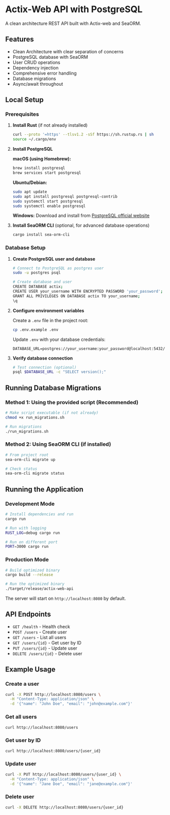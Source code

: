 # Actix-Web API with PostgreSQL

A clean architecture REST API built with Actix-web and SeaORM.

## Features

- Clean Architecture with clear separation of concerns
- PostgreSQL database with SeaORM
- User CRUD operations
- Dependency injection
- Comprehensive error handling
- Database migrations
- Async/await throughout

## Local Setup

### Prerequisites

1. **Install Rust** (if not already installed)
   ```bash
   curl --proto '=https' --tlsv1.2 -sSf https://sh.rustup.rs | sh
   source ~/.cargo/env
   ```

2. **Install PostgreSQL**
   
   **macOS (using Homebrew):**
   ```bash
   brew install postgresql
   brew services start postgresql
   ```
   
   **Ubuntu/Debian:**
   ```bash
   sudo apt update
   sudo apt install postgresql postgresql-contrib
   sudo systemctl start postgresql
   sudo systemctl enable postgresql
   ```
   
   **Windows:**
   Download and install from [PostgreSQL official website](https://www.postgresql.org/download/windows/)

3. **Install SeaORM CLI** (optional, for advanced database operations)
   ```bash
   cargo install sea-orm-cli
   ```

### Database Setup

1. **Create PostgreSQL user and database**
   ```bash
   # Connect to PostgreSQL as postgres user
   sudo -u postgres psql
   
   # Create database and user
   CREATE DATABASE actix;
   CREATE USER your_username WITH ENCRYPTED PASSWORD 'your_password';
   GRANT ALL PRIVILEGES ON DATABASE actix TO your_username;
   \q
   ```

2. **Configure environment variables**
   
   Create a `.env` file in the project root:
   ```bash
   cp .env.example .env
   ```
   
   Update `.env` with your database credentials:
   ```env
   DATABASE_URL=postgres://your_username:your_password@localhost:5432/actix
   ```

3. **Verify database connection**
   ```bash
   # Test connection (optional)
   psql $DATABASE_URL -c "SELECT version();"
   ```

## Running Database Migrations

### Method 1: Using the provided script (Recommended)

```bash
# Make script executable (if not already)
chmod +x run_migrations.sh

# Run migrations
./run_migrations.sh
```

### Method 2: Using SeaORM CLI (if installed)

```bash
# From project root
sea-orm-cli migrate up

# Check status
sea-orm-cli migrate status
```

## Running the Application

### Development Mode

```bash
# Install dependencies and run
cargo run

# Run with logging
RUST_LOG=debug cargo run

# Run on different port
PORT=3000 cargo run
```

### Production Mode

```bash
# Build optimized binary
cargo build --release

# Run the optimized binary
./target/release/actix-web-api
```

The server will start on `http://localhost:8080` by default.

## API Endpoints

- `GET /health` - Health check
- `POST /users` - Create user
- `GET /users` - List all users
- `GET /users/{id}` - Get user by ID
- `PUT /users/{id}` - Update user
- `DELETE /users/{id}` - Delete user

## Example Usage

### Create a user
```bash
curl -X POST http://localhost:8080/users \
  -H "Content-Type: application/json" \
  -d '{"name": "John Doe", "email": "john@example.com"}'
```

### Get all users
```bash
curl http://localhost:8080/users
```

### Get user by ID
```bash
curl http://localhost:8080/users/{user_id}
```

### Update user
```bash
curl -X PUT http://localhost:8080/users/{user_id} \
  -H "Content-Type: application/json" \
  -d '{"name": "Jane Doe", "email": "jane@example.com"}'
```

### Delete user
```bash
curl -X DELETE http://localhost:8080/users/{user_id}
```